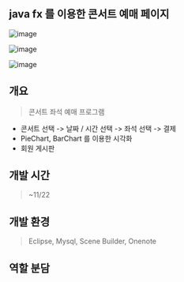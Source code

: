 ## java fx 를 이용한 콘서트 예매 페이지 

![image](https://user-images.githubusercontent.com/30681841/141226379-ca8f4023-0f28-47f7-8e13-e46b2fd87270.png)

![image](https://user-images.githubusercontent.com/30681841/141226443-9772d88d-25b5-4bdc-9f6f-51321e1c1fa1.png)

![image](https://user-images.githubusercontent.com/30681841/141231627-ceddd2f7-7277-4645-a1f2-3496e2650a3d.png)



## 개요
> 콘서트 좌석 예매 프로그램

- 콘서트 선택 -> 날짜 / 시간 선택 -> 좌석 선택 -> 결제 
- PieChart, BarChart 를 이용한 시각화
- 회원 게시판


## 개발 시간

> ~11/22

## 개발 환경

> Eclipse, Mysql, Scene Builder, Onenote 

## 역할 분담

